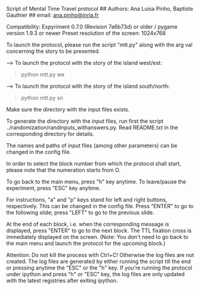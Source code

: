 Script of Mental Time Travel protocol ## Authors: Ana Luisa Pinho, Baptiste Gauthier ## email: ana.pinho@inria.fr

Compatibility: Expyriment 0.7.0 (Revision 7a6b73d) or older / pygame version 1.9.3 or newer
Preset resolution of the screen: 1024x768

To launch the protocol, please run the script "mtt.py" along with the arg val concerning the story to be presented.

--> To launch the protocol with the story of the island west/est:

> python mtt.py we

--> To launch the protocol with the story of the island south/north:

> python mtt.py sn

Make sure the directory with the input files exists.

To generate the directory with the input files, run first the script ../randomization/randinputs_withanswers.py. Read README.txt in the corresponding directory for details.

The names and paths of input files (among other parameters) can be changed in the config file.

In order to select the block number from which the protocol shall start, please note that the numeration starts from O.

To go back to the main menu, press "h" key anytime. To leave/pause the experiment, press "ESC" key anytime.

For instructions, "a" and "p" keys stand for left and right buttons, respectively. This can be changed in the config file. Press "ENTER" to go to the following slide; press "LEFT" to go to the previous slide.

At the end of each block, i.e. when the corresponding message is displayed, press "ENTER" to go to the next block. The TTL fixation cross is immediately displayed on the screen. (Note: You don't need to go back to the main menu and launch the protocol for the upcoming block.)

Attention: Do not kill the process with Ctrl+C! Otherwise the log files are not created. The log files are generated by either running the script till the end or pressing anytime the "ESC" or the "h" key. If you're running the protocol under ipython and press "h" or "ESC" key, the log files are only updated with the latest registries after exiting ipython.
